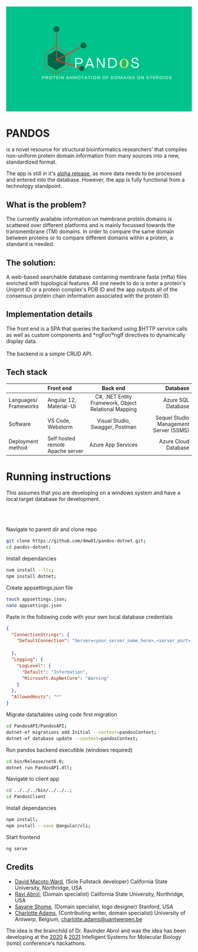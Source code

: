 ![Github_banner](github-images/Pandos_github_banner.png)

# PANDOS

is a novel resource for structural bioinformatics researchers’ that compiles non-uniform protein domain information from many sources into a new, standardized format.

The app is still in it's [alpha release](http://titin.abrol.csun.edu/pandos/), as more data needs to be processed and entered into the database. However, the app is fully functional from a technology standpoint.

## What is the problem?

The currently available information on membrane protein domains is scattered over different platforms and is mainly focussed towards the transmembrane (TM) domains. In order to compare the same domain between proteins or to compare different domains within a protein, a standard is needed.


## The solution:

A web-based searchable database containing membrane fasta (mfta) files enriched with topological features. All one needs to do is enter a protein's Uniprot ID or a protein complex's PDB ID and the app outputs all of the consensus protein chain information associated with the protein ID.


## Implementation details 
The front end is a SPA that queries the backend using \$HTTP service calls as well as custom components and *ngFor/*ngIf directives to dynamically display data.
<br><br>
The backend is a simple CRUD API.


## Tech stack

|                            | Front end                        |                       Back end                       |                               Database |
| -------------------------- | :------------------------------- | :--------------------------------------------------: | -------------------------------------: |
| Languages/<br />Frameworks | Angular 12, Material-UI          | C#, .NET Entity Framework, Object Relational Mapping |                     Azure SQL Database |
| Software                   | VS Code, Webstorm                |         Visual Studio, Swagger, Postman              | Sequel Studio Management Server (SSMS) |
| Deployment method          | Self hosted remote Apache server |                  Azure App Services                  |                   Azure Cloud Database |




# Running instructions

This assumes that you are developing on a windows system and have a local target database for development.

<br><br><br>
Navigate to parent dir and clone repo


```bash
git clone https://github.com/dmw01/pandos-dotnet.git;
cd pandos-dotnet;
```

Install dependancies

```bash
nvm install --lts;
npm install dotnet;
```

Create appsettings.json file
```bash
touch appsettings.json;
nano appsettings.json
```

Paste in the following code with your own local database credentials
``` json
{
  "ConnectionStrings": {
    "DefaultConnection": "Server=<your_server_name_here>,<server_port>;Database=<database_name>;User ID=<username_credentials>;Password=<credentials_password>;Encrypt=true;Connection Timeout=30;"

  },
  "Logging": {
    "LogLevel": {
      "Default": "Information",
      "Microsoft.AspNetCore": "Warning"
    }
  },
  "AllowedHosts": "*"
}
```

Migrate data/tables using code first migration

```bash
cd PandosAPI/PandosAPI;
dotnet-ef migrations add Initial --context=pandosContext;
dotnet-ef database update --context=pandosContext;
```

Run pandos backend executible (windows required) 

```bash
cd bin/Release/net6.0;
dotnet run PandosAPI.dll; 
```

Navigate to client app

```bash
cd ../../../bin/../../..;
cd PandosClient
```

Install dependancies

```bash
npm install; 
npm install --save @angular/cli;
```

Start frontend

```bash
ng serve
```


## Credits

* [David Macoto Ward](https://dmw01.github.io/), (Sole Fullstack developer) California State University, Northridge, USA
* [Ravi Abrol](http://abrollab.org), (Domain specialist) California State University, Northridge, USA
* [Sayane Shome](https://github.com/sayaneshome), (Domain specialist, logo designer) Stanford, USA
* [Charlotte Adams](https://github.com/adamscharlotte), (Contributing writer, domain specialist) University of Antwerp, Belgium, <charlotte.adams@uantwerpen.be>


The idea is the brainchild of Dr. Ravinder Abrol and was the idea has been developing at the [2020](https://github.com/hackathonismb/Creation-of-a-Membrane-Protein-Extended-Topology-Standard) & [2021](https://github.com/hackathonismb/Membrane-Protein-Domains-Motifs-Annotations) Intelligent Systems for Molecular Biology (ismb) conference's hackathons.

